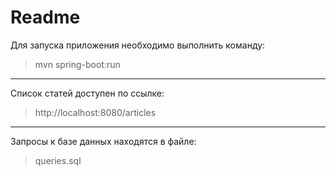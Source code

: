 ﻿Readme 
===================


Для запуска приложения необходимо выполнить команду:
> mvn spring-boot:run

----------
Список статей доступен по ссылке:
> http://localhost:8080/articles

----------
Запросы к базе данных находятся в файле:
> queries.sql
